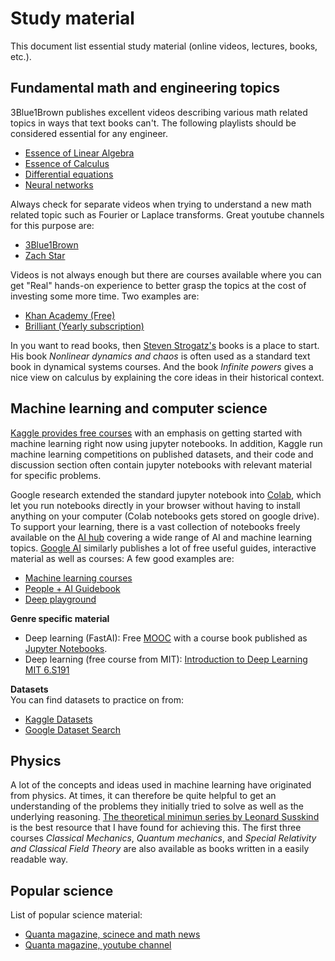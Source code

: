 # Study material
This document list essential study material (online videos, lectures, books, etc.).

## Fundamental math and engineering topics
3Blue1Brown publishes excellent videos describing various math related topics in ways that text books can't. The following playlists should be considered essential for any engineer.
* [Essence of Linear Algebra](https://www.youtube.com/playlist?list=PLZHQObOWTQDPD3MizzM2xVFitgF8hE_ab)  
* [Essence of Calculus](https://www.youtube.com/playlist?list=PLZHQObOWTQDMsr9K-rj53DwVRMYO3t5Yr)  
* [Differential equations](https://www.youtube.com/playlist?list=PLZHQObOWTQDNPOjrT6KVlfJuKtYTftqH6)  
* [Neural networks](https://www.youtube.com/playlist?list=PLZHQObOWTQDNU6R1_67000Dx_ZCJB-3pi)  

Always check for separate videos when trying to understand a new math related topic such as Fourier or Laplace transforms. Great youtube channels for this purpose are:
* [3Blue1Brown](https://www.youtube.com/c/3blue1brown/featured)  
* [Zach Star](https://www.youtube.com/c/zachstar/videos)

Videos is not always enough but there are courses available where you can get "Real" hands-on experience to better grasp the topics at the cost of investing some more time. Two examples are:
* [Khan Academy (Free)](https://www.khanacademy.org)
* [Brilliant (Yearly subscription)](https://brilliant.org/premium/)

In you want to read books, then [Steven Strogatz's](https://www.stevenstrogatz.com/all-books) books is a place to start. His book *Nonlinear dynamics and chaos* is often used as a standard text book in dynamical systems courses. And the book *Infinite powers* gives a nice view on calculus by explaining the core ideas in their historical context.

## Machine learning and computer science
[Kaggle provides free courses](https://www.kaggle.com/learn) with an emphasis on getting started with machine learning right now using jupyter notebooks. In addition, Kaggle run machine learning competitions on published datasets, and their code and discussion section often contain jupyter notebooks with relevant material for specific problems.

Google research extended the standard jupyter notebook into [Colab](https://colab.research.google.com), which let you run notebooks directly in your browser without having to install anything on your computer (Colab notebooks gets stored on google drive). To support your learning, there is a vast collection of notebooks freely available on the [AI hub](https://aihub.cloud.google.com/s?category=notebook) covering a wide range of AI and machine learning topics. [Google AI](https://ai.google/education/) similarly publishes a lot of free useful guides, interactive material as well as courses: A few good examples are:
* [Machine learning courses](https://developers.google.com/machine-learning/crash-course)
* [People + AI Guidebook](https://pair.withgoogle.com/guidebook)  
* [Deep playground](http://playground.tensorflow.org/#activation=tanh&batchSize=10&dataset=circle&regDataset=reg-plane&learningRate=0.03&regularizationRate=0&noise=0&networkShape=4,2&seed=0.78842&showTestData=false&discretize=false&percTrainData=50&x=true&y=true&xTimesY=false&xSquared=false&ySquared=false&cosX=false&sinX=false&cosY=false&sinY=false&collectStats=false&problem=classification&initZero=false&hideText=false)

**Genre specific material**
- Deep learning (FastAI): Free [MOOC](https://course.fast.ai) with a course book published as [Jupyter Notebooks](https://github.com/fastai/fastbook).
- Deep learning (free course from MIT): [Introduction to Deep Learning MIT 6.S191](http://introtodeeplearning.com/)

**Datasets**  
You can find datasets to practice on from:
* [Kaggle Datasets](https://www.kaggle.com/datasets)
* [Google Dataset Search](https://datasetsearch.research.google.com)

## Physics
A lot of the concepts and ideas used in machine learning have originated from physics. At times, it can therefore be quite helpful to get an understanding of the problems they initially tried to solve as well as the underlying reasoning. [The theoretical minimun series by Leonard Susskind](https://theoreticalminimum.com/courses) is the best resource that I have found for achieving this. The first three courses *Classical Mechanics*, *Quantum mechanics*, and *Special Relativity and Classical Field Theory* are also available as books written in a easily readable way.


## Popular science
List of popular science material:
* [Quanta magazine, scinece and math news](https://www.quantamagazine.org)
* [Quanta magazine, youtube channel](https://www.youtube.com/c/QuantamagazineOrgNews)

